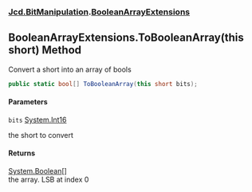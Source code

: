 ### [Jcd.BitManipulation](Jcd.BitManipulation.md 'Jcd.BitManipulation').[BooleanArrayExtensions](Jcd.BitManipulation.BooleanArrayExtensions.md 'Jcd.BitManipulation.BooleanArrayExtensions')

## BooleanArrayExtensions.ToBooleanArray(this short) Method

Convert a short into an array of bools

```csharp
public static bool[] ToBooleanArray(this short bits);
```
#### Parameters

<a name='Jcd.BitManipulation.BooleanArrayExtensions.ToBooleanArray(thisshort).bits'></a>

`bits` [System.Int16](https://docs.microsoft.com/en-us/dotnet/api/System.Int16 'System.Int16')

the short to convert

#### Returns
[System.Boolean](https://docs.microsoft.com/en-us/dotnet/api/System.Boolean 'System.Boolean')[[]](https://docs.microsoft.com/en-us/dotnet/api/System.Array 'System.Array')  
the array. LSB at index 0